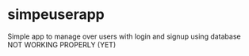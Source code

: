 # simpeuserapp
Simple app to manage over users with login and signup using database   
NOT WORKING PROPERLY (YET)
